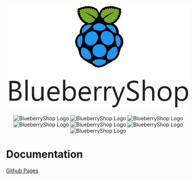 <div align="center">
    <img src="./Documentation/docs/images/projectLogo.png" alt="BlueberryShop Logo" width="500px" >
</div>

</br>

<div align='center'>

<a>
    <img src="https://img.shields.io/badge/Vercel-Frontend-blue" alt="BlueberryShop Logo">
</a>
<a>
    <img src="https://img.shields.io/badge/StoryBook-Frontend-blue" alt="BlueberryShop Logo">
</a>

<a>
    <img src="https://img.shields.io/badge/Heroku-API-blueviolet" alt="BlueberryShop Logo">
</a>

<a>
    <img src="https://img.shields.io/badge/Mkdocs-Documentation-success" alt="BlueberryShop Logo">
</a>

<a>
    <img src="https://img.shields.io/badge/Github Actions-CI/CD-success" alt="BlueberryShop Logo">
</a>

<a>
    <img src="https://img.shields.io/badge/Cypress-Testing-success" alt="BlueberryShop Logo">
</a>

<a>
    <img src="https://img.shields.io/badge/Blog-MDX-lightgrey" alt="BlueberryShop Logo">
</a>
</div>

# Documentation

[Github Pages](https://bessejrani.github.io/BlueberryShop/)
